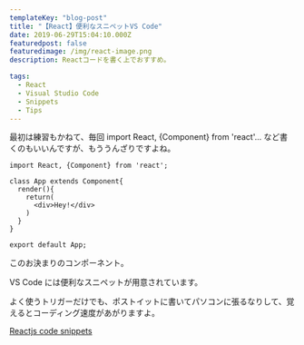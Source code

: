 ```yaml
---
templateKey: "blog-post"
title: "【React】便利なスニペットVS Code"
date: 2019-06-29T15:04:10.000Z
featuredpost: false
featuredimage: /img/react-image.png
description: Reactコードを書く上でおすすめ。

tags:
  - React
  - Visual Studio Code
  - Snippets
  - Tips
---
```


最初は練習もかねて、毎回 import React, {Component} from 'react'... など書くのもいいんですが、もううんざりですよね。

```
import React, {Component} from 'react';

class App extends Component{
  render(){
    return(
      <div>Hey!</div>
    )
  }
}

export default App;
```

このお決まりのコンポーネント。

VS Code には便利なスニペットが用意されています。

よく使うトリガーだけでも、ポストイットに書いてパソコンに張るなりして、覚えるとコーディング速度があがりますよ。

[Reactjs code snippets](https://marketplace.visualstudio.com/items?itemName=xabikos.ReactSnippets)
